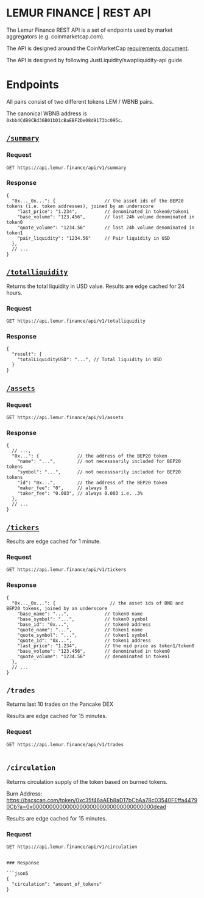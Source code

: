 # LEMUR FINANCE | REST API

The Lemur Finance REST API is a set of endpoints used by market aggregators (e.g. coinmarketcap.com). 


The API is designed around the CoinMarketCap 
[requirements document](https://docs.google.com/document/d/1S4urpzUnO2t7DmS_1dc4EL4tgnnbTObPYXvDeBnukCg).


The API is designed by following JustLiquidity/swapliquidity-api guide

# Endpoints

All pairs consist of two different tokens LEM / WBNB pairs.

The canonical WBNB address is `0xbb4CdB9CBd36B01bD1cBaEBF2De08d9173bc095c`.

## [`/summary`](https://api.lemur.finance/summary)



### Request

`GET https://api.lemur.finance/api/v1/summary`

### Response

```json5
{
  "0x..._0x...": {                  // the asset ids of the BEP20 tokens (i.e. token addresses), joined by an underscore
    "last_price": "1.234",          // denominated in token0/token1
    "base_volume": "123.456",       // last 24h volume denominated in token0
    "quote_volume": "1234.56"       // last 24h volume denominated in token1
    "pair_liquidity": "1234.56"     // Pair liquidity in USD
  },
  // ...
}
```

## [`/totalliquidity`](https://api.lemur.finance/totalliquidity)

Returns the total liquidity in USD value.
Results are edge cached for 24 hours.

### Request

`GET https://api.lemur.finance/api/v1/totalliquidity`

### Response

```json5
{
  "result": {
    "totalLiquidityUSD": "...", // Total liquidity in USD
  }
}
```

## [`/assets`](https://api.lemur.finance/assets)


### Request

`GET https://api.lemur.finance/api/v1/assets`

### Response

```json5
{
  // ...,
  "0x...": {              // the address of the BEP20 token
    "name": "...",        // not necesssarily included for BEP20 tokens
    "symbol": "...",      // not necesssarily included for BEP20 tokens
    "id": "0x...",        // the address of the BEP20 token
    "maker_fee": "0",     // always 0
    "taker_fee": "0.003", // always 0.003 i.e. .3%
  },
  // ...
}
```

## [`/tickers`](https://api.lemur.finance/api/v1//tickers)

Results are edge cached for 1 minute.

### Request

`GET https://api.lemur.finance/api/v1/tickers`

### Response

```json5
{
  "0x..._0x...": {                    // the asset ids of BNB and BEP20 tokens, joined by an underscore
    "base_name": "...",             // token0 name
    "base_symbol": "...",           // token0 symbol
    "base_id": "0x...",             // token0 address
    "quote_name": "...",            // token1 name
    "quote_symbol": "...",          // token1 symbol
    "quote_id": "0x...",            // token1 address
    "last_price": "1.234",          // the mid price as token1/token0
    "base_volume": "123.456",       // denominated in token0
    "quote_volume": "1234.56"       // denominated in token1
  },
  // ...
}
```

## `/trades`

Returns last 10 trades on the Pancake DEX

Results are edge cached for 15 minutes.



### Request

`GET https://api.lemur.finance/api/v1/trades`

```
```

## `/circulation`

Returns circulation supply of the token based on burned tokens.

Burn Address: https://bscscan.com/token/0xc35f46aAEb8aD17bCbAa78c03540FEffa44790Cb?a=0x000000000000000000000000000000000000dead

Results are edge cached for 15 minutes.



### Request

`GET https://api.lemur.finance/api/v1/circulation`

```

### Response

```json5
{
  "circulation": "amount_of_tokens"     
}
```
